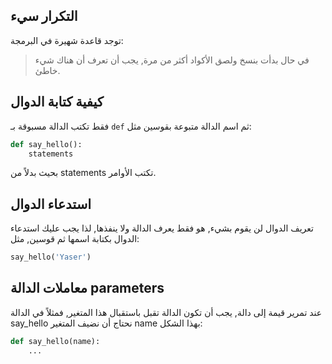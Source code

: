 ## التكرار سيء

توجد قاعدة شهيرة في البرمجة:

> في حال بدأت بنسخ ولصق الأكواد أكثر من مرة, يجب أن تعرف أن هناك شيء خاطئ.

## كيفية كتابة الدوال

فقط تكتب الدالة مسبوقة بـ `def` ثم اسم الدالة متبوعة بقوسين مثل:

```python
def say_hello():
    statements
```

بحيث بدلاً من statements تكتب الأوامر.

## استدعاء الدوال

تعريف الدوال لن يقوم بشيء, هو فقط يعرف الدالة ولا ينفذها, لذا يجب عليك استدعاء الدوال بكتابة اسمها ثم قوسين, مثل:

```python
say_hello('Yaser')
```

## معاملات الدالة parameters

عند تمرير قيمة إلى دالة, يجب أن تكون الدالة تقبل باستقبال هذا المتغير, فمثلاً في الدالة say_hello نحتاج أن نضيف المتغير name بهذا الشكل:

```python
def say_hello(name):
    ...
```